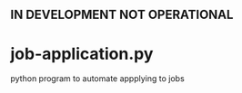 ## IN DEVELOPMENT NOT OPERATIONAL 
# job-application.py
python program to automate appplying to jobs 

